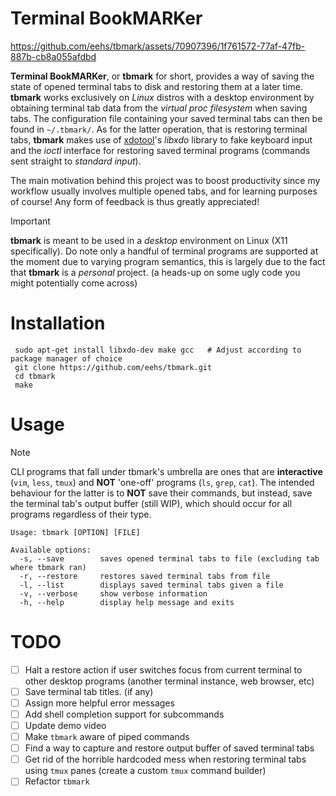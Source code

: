 Terminal BookMARKer
===================

https://github.com/eehs/tbmark/assets/70907396/1f761572-77af-47fb-887b-cb8a055afdbd

**Terminal BookMARKer**, or **tbmark** for short, provides a way of saving the state of opened terminal tabs to disk and restoring them at a later time. **tbmark** works exclusively on *Linux* distros with a desktop environment by obtaining terminal tab data from the *virtual proc filesystem* when saving tabs. The configuration file containing your saved terminal tabs can then be found in `~/.tbmark/`. As for the latter operation, that is restoring terminal tabs, **tbmark** makes use of [xdotool](https://github.com/jordansissel/xdotool)'s *libxdo* library to fake keyboard input and the *ioctl* interface for restoring saved terminal programs (commands sent straight to *standard input*). 

The main motivation behind this project was to boost productivity since my workflow usually involves multiple opened tabs, and for learning purposes of course! Any form of feedback is thus greatly appreciated!

> [!IMPORTANT]
> **tbmark** is meant to be used in a *desktop* environment on Linux (X11 specifically). Do note only a handful of terminal programs are supported at the moment due to varying program semantics, this is largely due to the fact that **tbmark** is a *personal* project. (a heads-up on some ugly code you might potentially come across)

Installation
============
```
 sudo apt-get install libxdo-dev make gcc   # Adjust according to package manager of choice
 git clone https://github.com/eehs/tbmark.git
 cd tbmark
 make
```

Usage
=====
> [!NOTE]
> CLI programs that fall under tbmark's umbrella are ones that are **interactive** (`vim`, `less`, `tmux`) and **NOT** 'one-off' programs (`ls`, `grep`, `cat`). The intended behaviour for the latter is to **NOT** save their commands, but instead, save the terminal tab's output buffer (still WIP), which should occur for all programs regardless of their type.

```
Usage: tbmark [OPTION] [FILE]

Available options:
  -s, --save        saves opened terminal tabs to file (excluding tab where tbmark ran)
  -r, --restore     restores saved terminal tabs from file
  -l, --list        displays saved terminal tabs given a file
  -v, --verbose     show verbose information
  -h, --help        display help message and exits
```

TODO
====
- [ ] Halt a restore action if user switches focus from current terminal to other desktop programs (another terminal instance, web browser, etc)
- [ ] Save terminal tab titles. (if any)
- [ ] Assign more helpful error messages
- [ ] Add shell completion support for subcommands
- [ ] Update demo video
- [ ] Make `tbmark` aware of piped commands
- [ ] Find a way to capture and restore output buffer of saved terminal tabs
- [ ] Get rid of the horrible hardcoded mess when restoring terminal tabs using `tmux` panes (create a custom `tmux` command builder)
- [ ] Refactor `tbmark`
